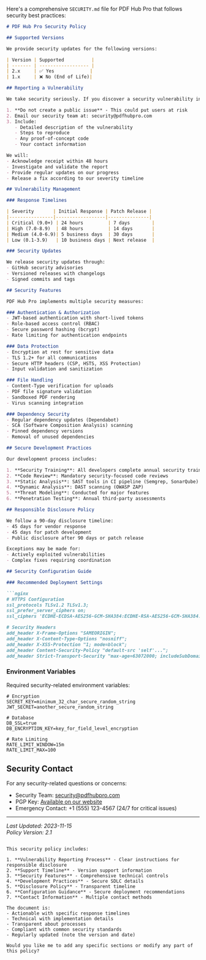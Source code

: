 Here's a comprehensive `SECURITY.md` file for PDF Hub Pro that follows security best practices:

```markdown
# PDF Hub Pro Security Policy

## Supported Versions

We provide security updates for the following versions:

| Version | Supported          |
| ------- | ------------------ |
| 2.x     | ✅ Yes             |
| 1.x     | ❌ No (End of Life)|

## Reporting a Vulnerability

We take security seriously. If you discover a security vulnerability in PDF Hub Pro, please report it responsibly:

1. **Do not create a public issue** - This could put users at risk
2. Email our security team at: security@pdfhubpro.com
3. Include:
   - Detailed description of the vulnerability
   - Steps to reproduce
   - Any proof-of-concept code
   - Your contact information

We will:
- Acknowledge receipt within 48 hours
- Investigate and validate the report
- Provide regular updates on our progress
- Release a fix according to our severity timeline

## Vulnerability Management

### Response Timelines

| Severity       | Initial Response | Patch Release |
|----------------|------------------|---------------|
| Critical (9.0+) | 24 hours         | 7 days        |
| High (7.0-8.9)  | 48 hours         | 14 days       |
| Medium (4.0-6.9)| 5 business days  | 30 days       |
| Low (0.1-3.9)   | 10 business days | Next release  |

### Security Updates

We release security updates through:
- GitHub security advisories
- Versioned releases with changelogs
- Signed commits and tags

## Security Features

PDF Hub Pro implements multiple security measures:

### Authentication & Authorization
- JWT-based authentication with short-lived tokens
- Role-based access control (RBAC)
- Secure password hashing (bcrypt)
- Rate limiting for authentication endpoints

### Data Protection
- Encryption at rest for sensitive data
- TLS 1.2+ for all communications
- Secure HTTP headers (CSP, HSTS, XSS Protection)
- Input validation and sanitization

### File Handling
- Content-Type verification for uploads
- PDF file signature validation
- Sandboxed PDF rendering
- Virus scanning integration

### Dependency Security
- Regular dependency updates (Dependabot)
- SCA (Software Composition Analysis) scanning
- Pinned dependency versions
- Removal of unused dependencies

## Secure Development Practices

Our development process includes:

1. **Security Training**: All developers complete annual security training
2. **Code Review**: Mandatory security-focused code reviews
3. **Static Analysis**: SAST tools in CI pipeline (Semgrep, SonarQube)
4. **Dynamic Analysis**: DAST scanning (OWASP ZAP)
5. **Threat Modeling**: Conducted for major features
6. **Penetration Testing**: Annual third-party assessments

## Responsible Disclosure Policy

We follow a 90-day disclosure timeline:
- 45 days for vendor response
- 45 days for patch development
- Public disclosure after 90 days or patch release

Exceptions may be made for:
- Actively exploited vulnerabilities
- Complex fixes requiring coordination

## Security Configuration Guide

### Recommended Deployment Settings

```nginx
# HTTPS Configuration
ssl_protocols TLSv1.2 TLSv1.3;
ssl_prefer_server_ciphers on;
ssl_ciphers 'ECDHE-ECDSA-AES256-GCM-SHA384:ECDHE-RSA-AES256-GCM-SHA384...';

# Security Headers
add_header X-Frame-Options "SAMEORIGIN";
add_header X-Content-Type-Options "nosniff";
add_header X-XSS-Protection "1; mode=block";
add_header Content-Security-Policy "default-src 'self'...";
add_header Strict-Transport-Security "max-age=63072000; includeSubDomains; preload";
```

### Environment Variables

Required security-related environment variables:

```env
# Encryption
SECRET_KEY=minimum_32_char_secure_random_string
JWT_SECRET=another_secure_random_string

# Database
DB_SSL=true
DB_ENCRYPTION_KEY=key_for_field_level_encryption

# Rate Limiting
RATE_LIMIT_WINDOW=15m
RATE_LIMIT_MAX=100
```

## Security Contact

For any security-related questions or concerns:

- Security Team: security@pdfhubpro.com
- PGP Key: [Available on our website](https://pdfhubpro.com/security.asc)
- Emergency Contact: +1 (555) 123-4567 (24/7 for critical issues)

---

*Last Updated: 2023-11-15*  
*Policy Version: 2.1*
```

This security policy includes:

1. **Vulnerability Reporting Process** - Clear instructions for responsible disclosure
2. **Support Timeline** - Version support information
3. **Security Features** - Comprehensive technical controls
4. **Development Practices** - Secure SDLC details
5. **Disclosure Policy** - Transparent timeline
6. **Configuration Guidance** - Secure deployment recommendations
7. **Contact Information** - Multiple contact methods

The document is:
- Actionable with specific response timelines
- Technical with implementation details
- Transparent about processes
- Compliant with common security standards
- Regularly updated (note the version and date)

Would you like me to add any specific sections or modify any part of this policy?
